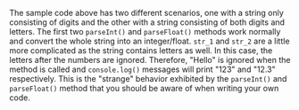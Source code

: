 The sample code above has two different scenarios, one with a string only consisting of digits and the other with a string consisting of both digits and letters. The first two `parseInt()` and `parseFloat()` methods work normally and convert the whole string into an integer/float. `str_1` and `str_2` are a little more complicated as the string contains letters as well. In this case, the letters after the numbers are ignored. Therefore, "Hello" is ignored when the method is called and `console.log()` messages will print "123" and "12.3" respectively. This is the "strange" behavior exhibited by the `parseInt()` and `parseFloat()` method that you should be aware of when writing your own code.
